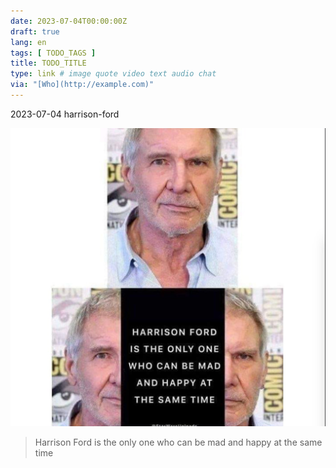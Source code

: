 ```yaml
---
date: 2023-07-04T00:00:00Z
draft: true
lang: en
tags: [ TODO_TAGS ]
title: TODO_TITLE
type: link # image quote video text audio chat
via: "[Who](http://example.com)"
---
```



2023-07-04 harrison-ford


![2023-07-04 harrison-ford](2023-07-04%20harrison-ford.png)

> Harrison Ford is the only one who can be mad and happy at the same time

